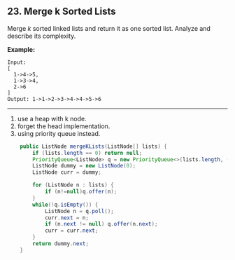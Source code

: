 ## 23. Merge k Sorted Lists

Merge *k* sorted linked lists and return it as one sorted list. Analyze and describe its complexity.

**Example:**

```
Input:
[
  1->4->5,
  1->3->4,
  2->6
]
Output: 1->1->2->3->4->4->5->6
```

---

1. use a heap with k node.
2. forget the head implementation.
3. using priority queue instead.

```java
    public ListNode mergeKLists(ListNode[] lists) {
        if (lists.length == 0) return null;
        PriorityQueue<ListNode> q = new PriorityQueue<>(lists.length, (ListNode a, ListNode b) -> a.val-b.val);
        ListNode dummy = new ListNode(0);
        ListNode curr = dummy;

        for (ListNode n : lists) {
            if (n!=null)q.offer(n);
        }
        while(!q.isEmpty()) {
            ListNode n = q.poll();
            curr.next = n;
            if (n.next != null) q.offer(n.next);
            curr = curr.next;
        }
        return dummy.next;
    }
```

